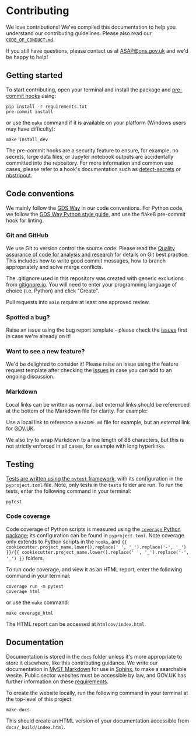 # Contributing

We love contributions! We've compiled this documentation to help you understand our
contributing guidelines. Please also read our [`CODE_OF_CONDUCT.md`][code-of-conduct].

If you still have questions, please contact us at ASAP@ons.gov.uk and we'd be happy to help!


## Getting started

To start contributing, open your terminal and install the package and
[pre-commit hooks][pre-commit] using:

```shell
pip install -r requirements.txt
pre-commit install
```

or use the `make` command if it is available on your platform (Windows users may have difficulty):
```shell
make install_dev
```

The pre-commit hooks are a security feature to ensure, for example, no secrets,
large data files, or Jupyter notebook outputs are accidentally committed into the
repository. For more information and common use cases, please refer to a hook's
documentation such as [detect-secrets][detect-secrets-repo] or [nbstripout][nbstripout-repo].

## Code conventions

We mainly follow the [GDS Way][gds-way] in our code conventions. For Python code, we
follow the [GDS Way Python style guide][gds-way-python], and use the flake8
pre-commit hook for linting.

### Git and GitHub

We use Git to version control the source code. Please read
the [Quality assurance of code for analysis and research][duck-book-version-control] for
details on Git best practice. This includes how to write good commit messages, how to
branch appropriately and solve merge conflicts.

The .gitignore used in this repository was created with generic exclusions
from [gitignore.io][gitignore-io]. You will need to enter your programming language of choice (i.e. Python) and click "Create".

Pull requests into `main` require at least one approved review.

### Spotted a bug?

Raise an issue using the bug report template - please check the [issues][issues] first in case we're already on it!

### Want to see a new feature?

We'd be delighted to consider it! Please raise an issue using the feature request template after checking the [issues][issues] in case you can add to an ongoing discussion.

### Markdown

Local links can be written as normal, but external links should be referenced at the
bottom of the Markdown file for clarity. For example:

Use a local link to reference a `README.md` file for example, but an external
link for [GOV.UK][gov-uk].

We also try to wrap Markdown to a line length of 88 characters, but this is not
strictly enforced in all cases, for example with long hyperlinks.

## Testing

[Tests are written using the `pytest` framework][pytest], with its configuration in the
`pyproject.toml` file. Note, only tests in the `tests` folder are run. To run the
tests, enter the following command in your terminal:

```shell
pytest
```

### Code coverage

Code coverage of Python scripts is measured using the [`coverage` Python
package][coverage]; its configuration can be found in `pyproject.toml`. Note coverage
only extends to Python scripts in the `hooks`, and
`{{ cookiecutter.project_name.lower().replace(' ', '_').replace('-', '_') }}/{{ cookiecutter.project_name.lower().replace(' ', '_').replace('-', '_') }}` folders.

To run code coverage, and view it as an HTML report, enter the following command in
your terminal:

```shell
coverage run -m pytest
coverage html
```

or use the `make` command:

```shell
make coverage_html
```

The HTML report can be accessed at `htmlcov/index.html`.

## Documentation

Documentation is stored in the `docs` folder unless it's more
appropriate to store it elsewhere, like this contributing guidance. We
write our documentation in [MyST Markdown][myst] for use in [Sphinx][sphinx], to make
a searchable wesite. Public sector websites must be accessible by law, and GOV.UK has
further information on these [requirements][gov-uk-accessibility].

To create the website locally, run the following command in your terminal
at the top-level of this project:

```shell
make docs
```

This should create an HTML version of your documentation accessible from
`docs/_build/index.html`.

[code-of-conduct]: https://github.com/best-practice-and-impact/govcookiecutter/blob/main/CODE_OF_CONDUCT.md
[coverage]: https://coverage.readthedocs.io/
[detect-secrets-repo]: https://github.com/Yelp/detect-secrets/tree/master
[duck-book-version-control]: https://best-practice-and-impact.github.io/qa-of-code-guidance/version_control.html
[gds-way-python]: https://gds-way.cloudapps.digital/manuals/programming-languages/python/python.html#python-style-guide
[gds-way]: https://gds-way.digital.cabinet-office.gov.uk/
[gitignore-io]: https://www.toptal.com/developers/gitignore
[gov-uk-accessibility]: https://www.gov.uk/guidance/accessibility-requirements-for-public-sector-websites-and-apps
[gov-uk]: https://www.gov.uk/
[issues]: https://github.com/best-practice-and-impact/govcookiecutter/issues/new
[myst]: https://myst-parser.readthedocs.io/
[nbstripout-repo]: https://github.com/kynan/nbstripout
[pre-commit]: https://pre-commit.com
[pytest]: https://docs.pytest.org/
[sphinx]: https://www.sphinx-doc.org/en/master/index.html
